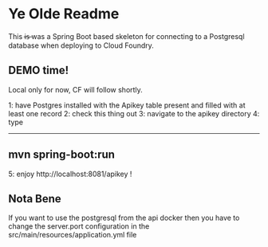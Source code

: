 # Ye Olde Readme 

This i̶s̶  was a Spring Boot based skeleton for connecting to a Postgresql database when deploying to Cloud Foundry.

## DEMO time! 
Local only for now, CF will follow shortly.

1: have Postgres installed with the Apikey table present and filled with at least one record
2: check this thing out
3: navigate to the apikey directory
4: type 

----
mvn spring-boot:run
----

5: enjoy http://localhost:8081/apikey !

## Nota Bene 
If you want to use the postgresql from the api docker then you have to change the server.port configuration in the
src/main/resources/application.yml file